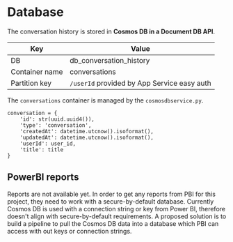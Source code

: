 # Database

The conversation history is stored in **Cosmos DB in a Document DB API**. 

| Key             | Value                                       |
|-----------------|---------------------------------------------|
| DB              | db_conversation_history                     |
| Container name  | conversations                               |
| Partition key   | `/userId` provided by App Service easy auth |

The `conversations` container is managed by the `cosmosdbservice.py`.

```
conversation = {
    'id': str(uuid.uuid4()),  
    'type': 'conversation',
    'createdAt': datetime.utcnow().isoformat(),  
    'updatedAt': datetime.utcnow().isoformat(),  
    'userId': user_id,
    'title': title
}
```

## PowerBI reports

Reports are not available yet. In order to get any reports from PBI for this project, they need to work with a secure-by-default database. Currently Cosmos DB is used with a connection string or key from Power BI, therefore doesn't align with secure-by-default requirements. A proposed solution is to build a pipeline to pull the Cosmos DB data into a database which PBI can access with out keys or connection strings. 